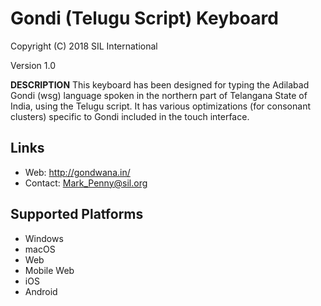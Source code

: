 Gondi (Telugu Script) Keyboard
==============================

Copyright (C) 2018 SIL International

Version 1.0

__DESCRIPTION__
This keyboard has been designed for typing the Adilabad Gondi (wsg) language spoken in 
the northern part of Telangana State of India, using the Telugu script. It has various
optimizations (for consonant clusters) specific to Gondi included in the touch interface.

Links
-----
 * Web: http://gondwana.in/
 * Contact:  Mark_Penny@sil.org

Supported Platforms
-------------------
 * Windows
 * macOS
 * Web
 * Mobile Web
 * iOS
 * Android
 